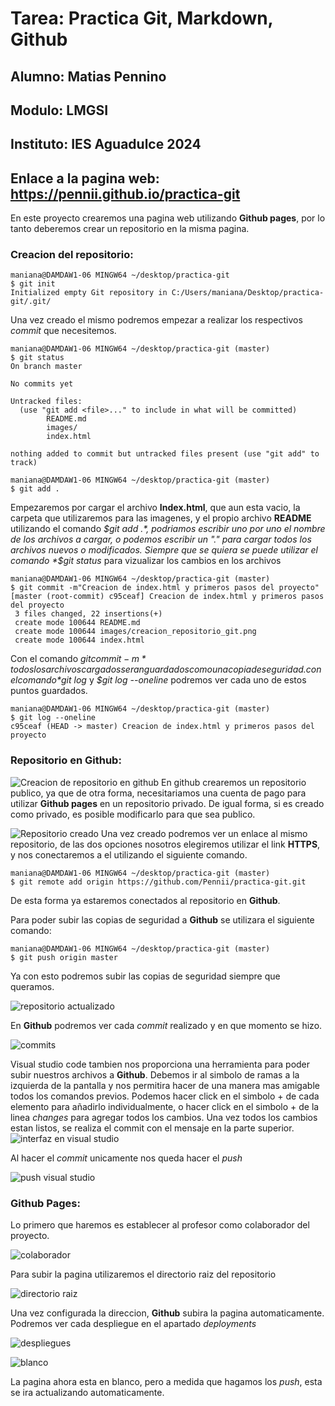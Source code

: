# Tarea: Practica Git, Markdown, Github

## Alumno: Matias Pennino
## Modulo: LMGSI
## Instituto: IES Aguadulce 2024
## Enlace a la pagina web: https://pennii.github.io/practica-git

En este proyecto crearemos una pagina web utilizando **Github pages**, por lo tanto deberemos crear un repositorio en la misma pagina.

### Creacion del repositorio:

```
maniana@DAMDAW1-06 MINGW64 ~/desktop/practica-git
$ git init
Initialized empty Git repository in C:/Users/maniana/Desktop/practica-git/.git/
```

Una vez creado el mismo podremos empezar a realizar los respectivos _commit_ que necesitemos. 

```
maniana@DAMDAW1-06 MINGW64 ~/desktop/practica-git (master)
$ git status
On branch master

No commits yet

Untracked files:
  (use "git add <file>..." to include in what will be committed)
        README.md
        images/
        index.html

nothing added to commit but untracked files present (use "git add" to track)

maniana@DAMDAW1-06 MINGW64 ~/desktop/practica-git (master)
$ git add .
```
Empezaremos por cargar el archivo **Index.html**, que aun esta vacio, la carpeta que utilizaremos para las imagenes, y el propio archivo **README** utilizando el comando *$git add .*, podriamos escribir uno por uno el nombre de los archivos a cargar, o podemos escribir un "." para cargar todos los archivos nuevos o modificados.
Siempre que se quiera se puede utilizar el comando *$git status* para vizualizar los cambios en los archivos

```
maniana@DAMDAW1-06 MINGW64 ~/desktop/practica-git (master)
$ git commit -m"Creacion de index.html y primeros pasos del proyecto"
[master (root-commit) c95ceaf] Creacion de index.html y primeros pasos del proyecto
 3 files changed, 22 insertions(+)
 create mode 100644 README.md
 create mode 100644 images/creacion_repositorio_git.png
 create mode 100644 index.html
```
Con el comando *$git commit -m* todos los archivos cargados seran guardados como una copia de seguridad. con el comando *$git log* y *$git log --oneline* podremos ver cada uno de estos puntos guardados.

```
maniana@DAMDAW1-06 MINGW64 ~/desktop/practica-git (master)
$ git log --oneline
c95ceaf (HEAD -> master) Creacion de index.html y primeros pasos del proyecto
```

### Repositorio en Github:

![Creacion de repositorio en github](images/documentacion/creacion_repositorio_git.png)
En github crearemos un repositorio publico, ya que de otra forma, necesitariamos una cuenta de pago para utilizar **Github pages** en un repositorio privado. De igual forma, si es creado como privado, es posible modificarlo para que sea publico.

![Repositorio creado](images/documentacion/conexion_github.png)
Una vez creado podremos ver un enlace al mismo repositorio, de las dos opciones nosotros elegiremos utilizar el link **HTTPS**, y nos conectaremos a el utilizando el siguiente comando.
```
maniana@DAMDAW1-06 MINGW64 ~/desktop/practica-git (master)
$ git remote add origin https://github.com/Pennii/practica-git.git
```
De esta forma ya estaremos conectados al repositorio en **Github**.

Para poder subir las copias de seguridad a **Github** se utilizara el siguiente comando:
```
maniana@DAMDAW1-06 MINGW64 ~/desktop/practica-git (master)
$ git push origin master
```

Ya con esto podremos subir las copias de seguridad siempre que queramos.

![repositorio actualizado](images/documentacion/repositorio_subido.png)

En **Github** podremos ver cada *commit* realizado y en que momento se hizo.

![commits](images/documentacion/commits.png)

Visual studio code tambien nos proporciona una herramienta para poder subir nuestros archivos a **Github**. Debemos ir al simbolo de ramas a la izquierda de la pantalla y nos permitira hacer de una manera mas amigable todos los comandos previos. Podemos hacer click en el simbolo + de cada elemento para añadirlo individualmente, o hacer click en el simbolo + de la linea *changes* para agregar todos los cambios. Una vez todos los cambios estan listos, se realiza el commit con el mensaje en la parte superior.
![interfaz en visual studio](images/documentacion/interfaz_vs.png)

Al hacer el *commit* unicamente nos queda hacer el *push*

![push visual studio](images/documentacion/push_vs.png)

### Github Pages:

Lo primero que haremos es establecer al profesor como colaborador del proyecto.

![colaborador](images/documentacion/colaborador.png)

Para subir la pagina utilizaremos el directorio raiz del repositorio

![directorio raiz](images/documentacion/directrio_pages.png)

Una vez configurada la direccion, **Github** subira la pagina automaticamente. Podremos ver cada despliegue en el apartado _deployments_

![despliegues](images/documentacion/deployments.png)

![blanco](images/documentacion/pagina_blanco.png)

La pagina ahora esta en blanco, pero a medida que hagamos los *push*, esta se ira actualizando automaticamente.